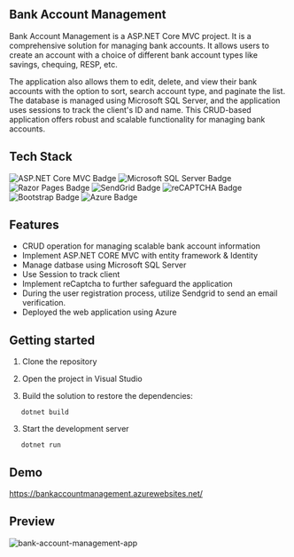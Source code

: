 ## Bank Account Management

Bank Account Management is a ASP.NET Core MVC project. It is a comprehensive solution for managing bank accounts. It allows users to create an account with a choice of different bank account types like savings, chequing, RESP, etc.

The application also allows them to edit, delete, and view their bank accounts with the option to sort, search account type, and paginate the list. The database is managed using Microsoft SQL Server, and the application uses sessions to track the client's ID and name. This CRUD-based application offers robust and scalable functionality for managing bank accounts.

## Tech Stack

<img alt="ASP.NET Core MVC Badge" src="https://img.shields.io/badge/ASP.NET%20Core%20MVC-5.0.203-blue?logo=.net">
<img alt="Microsoft SQL Server Badge" src="https://img.shields.io/badge/Microsoft%20SQL%20Server-2019-orange?logo=microsoft%20sql%20server">
<img alt="Razor Pages Badge" src="https://img.shields.io/badge/Razor%20Pages-in%20use-blueviolet">
<img alt="SendGrid Badge" src="https://img.shields.io/badge/SendGrid-in%20use-green?logo=sendgrid">
<img alt="reCAPTCHA Badge" src="https://img.shields.io/badge/reCAPTCHA-in%20use-brightgreen?logo=google">
<img alt="Bootstrap Badge" src="https://img.shields.io/badge/Bootstrap-5.1.3-purple?logo=bootstrap">
<img alt="Azure Badge" src="https://img.shields.io/badge/Azure-in%20use-blue?logo=microsoft%20azure">


## Features

- CRUD operation for managing scalable bank account information
- Implement ASP.NET CORE MVC with entity framework & Identity
- Manage datbase using Microsoft SQL Server
- Use Session to track client
- Implement reCaptcha to further safeguard the application
- During the user registration process, utilize Sendgrid to send an email verification.
- Deployed the web application using Azure

## Getting started

1. Clone the repository

2. Open the project in Visual Studio

3. Build the solution to restore the dependencies:

```
   dotnet build
```

3. Start the development server

```
   dotnet run
```

## Demo

https://bankaccountmanagement.azurewebsites.net/

## Preview

![bank-account-management-app](https://user-images.githubusercontent.com/102700164/227444942-0b5009be-819d-4a0f-8096-82baf824e3b7.jpg)
